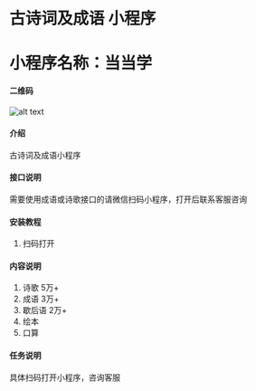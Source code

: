 # 古诗词及成语 小程序
# 小程序名称：当当学

#### 二维码

![alt text](https://ddx-datas.oss-cn-shanghai.aliyuncs.com/gh_0f42cedcc20e_258.jpg "扫码体验")

#### 介绍
古诗词及成语小程序


#### 接口说明
需要使用成语或诗歌接口的请微信扫码小程序，打开后联系客服咨询

#### 安装教程

1.  扫码打开


#### 内容说明

1. 诗歌 5万+
2. 成语 3万+
3. 歇后语 2万+
4. 绘本
5. 口算


#### 任务说明

具体扫码打开小程序，咨询客服
